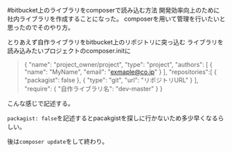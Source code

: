 #bitbucket上のライブラリをcomposerで読み込む方法
開発効率向上のために社内ライブラリを作成することになった。
composerを用いて管理を行いたいと思ったのでそのやり方。

とりあえず自作ライブラリをbitbucket上のリポジトリに突っ込む
ライブラリを読み込みたいプロジェクトのcomposer.initに

>{
>    "name": "project_owner/project",
>    "type": "project",
>    "authors": [
>        {
>            "name": "MyName",
>            "email": "exmaple@co.jp"
>        }
>    ],
>    "repositories":[
>      {
>        "packagist": false
>      },
>      {
>        "type": "git",
>        "url": "リポジトリURL"
>      }
>    ],
>    "require": {
>        "自作ライブラリ名": "dev-master"
>    }
>}

こんな感じで記述する。

`packagist: false`を記述するとpacakgistを探しに行かないため多少早くなるらしい。

後は`composer update`をして終わり。
